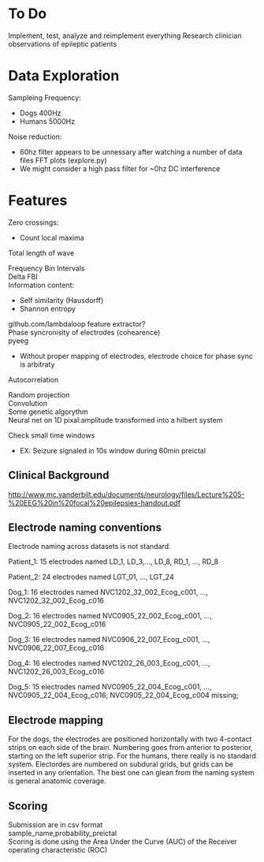 To Do
=====

Implement, test, analyze and reimplement everything
Research clinician observations of epileptic patients

Data Exploration
================

Sampleing Frequency:  
  * Dogs 400Hz  
  * Humans 5000Hz  

Noise reduction:

  * 60hz filter appears to be unnessary after watching a number of data files FFT plots (explore.py)
  * We might consider a high pass filter for ~0hz DC interference

Features
========

Zero crossings:

  * Count local maxima

Total length of wave  

Frequency Bin Intervals  
Delta FBI  
Information content:

  * Self similarity (Hausdorff)
  * Shannon entropy  

github.com/lambdaloop feature extractor?  
Phase syncronisity of electrodes (cohearence)  
pyeeg  

  * Without proper mapping of electrodes, electrode choice for phase sync is arbitraty

Autocorrelation  

Random projection  
Convolution  
Some genetic algorythm  
Neural net on 1D pixal:amplitude transformed into a hilbert system

Check small time windows  
  * EX: Seizure signaled in 10s window during 60min preictal




Clinical Background
-------------------

http://www.mc.vanderbilt.edu/documents/neurology/files/Lecture%205-%20EEG%20in%20focal%20epilepsies-handout.pdf

Electrode naming conventions
----------------------------

Electrode naming across datasets is not standard.

Patient_1: 15 electrodes named LD_1, LD_3,..., LD_8, RD_1, ..., RD_8

Patient_2: 24 electrodes named LGT_01, ..., LGT_24

Dog_1: 16 electrodes named NVC1202_32_002_Ecog_c001, ..., NVC1202_32_002_Ecog_c016

Dog_2: 16 electrodes named NVC0905_22_002_Ecog_c001, ..., NVC0905_22_002_Ecog_c016

Dog_3: 16 electrodes named NVC0906_22_007_Ecog_c001, ..., NVC0906_22_007_Ecog_c016

Dog_4: 16 electrodes named NVC1202_26_003_Ecog_c001, ..., NVC1202_26_003_Ecog_c016

Dog_5: 15 electrodes named NVC0905_22_004_Ecog_c001, ..., NVC0905_22_004_Ecog_c016; NVC0905_22_004_Ecog_c004 missing;

Electrode mapping
-----------------

For the dogs, the electrodes are positioned horizontally with two 4-contact strips on each side of the brain. Numbering goes from anterior to posterior, starting on the left superior strip. For the humans, there really is no standard system. Electordes are numbered on subdural grids, but grids can be inserted in any orientation. The best one can glean from the naming system is general anatomic coverage.  

Scoring
--------

Submission are in csv format  
sample_name,probability_preictal  
Scoring is done using the Area Under the Curve (AUC) of the Receiver operating characteristic (ROC)  
